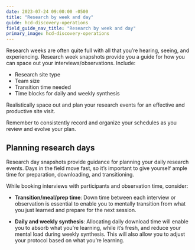 ```yaml
---
date: 2023-07-24 09:00:00 -0500
title: "Research by week and day"
guide: hcd-discovery-operations
field_guide_nav_title: "Research by week and day"
primary_image: hcd-discovery-operations
---
```

Research weeks are often quite full with all that you’re hearing, seeing, and experiencing. Research week snapshots provide you a guide for how you can space out your interviews/observations. Include: 

- Research site type
- Team size
- Transition time needed
- Time blocks for daily and weekly synthesis

Realistically space out and plan your research events for an effective and productive site visit.

Remember to consistently record and organize your schedules as you review and evolve your plan.

## Planning research days

Research day snapshots provide guidance for planning your daily research events. Days in the field move fast, so it’s important to give yourself ample time for preparation, downloading, and transitioning.

While booking interviews with participants and observation time, consider:

- **Transition/meal/prep time**: Down time between each interview or observation is essential to enable you to mentally transition from what you just learned and prepare for the next session.

- **Daily and weekly synthesis**: Allocating daily download time will enable you to absorb what you’re learning, while it’s fresh, and reduce your mental load during weekly synthesis. This will also allow you to adjust your protocol based on what you’re learning.
